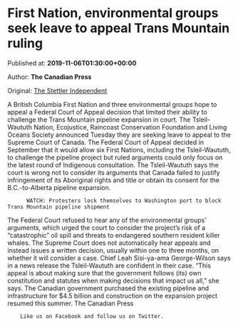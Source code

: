
# First Nation, environmental groups seek leave to appeal Trans Mountain ruling

Published at: **2019-11-06T01:30:00+00:00**

Author: **The Canadian Press**

Original: [The Stettler Independent](https://www.stettlerindependent.com/news/first-nation-environmental-groups-seek-leave-to-appeal-trans-mountain-ruling/)

A British Columbia First Nation and three environmental groups hope to appeal a Federal Court of Appeal decision that limited their ability to challenge the Trans Mountain pipeline expansion in court.
The Tsleil-Waututh Nation, Ecojustice, Raincoast Conservation Foundation and Living Oceans Society announced Tuesday they are seeking leave to appeal to the Supreme Court of Canada.
The Federal Court of Appeal decided in September that it would allow six First Nations, including the Tsleil-Waututh, to challenge the pipeline project but ruled arguments could only focus on the latest round of Indigenous consultation.
The Tsleil-Waututh says the court is wrong not to consider its arguments that Canada failed to justify infringement of its Aboriginal rights and title or obtain its consent for the B.C.-to-Alberta pipeline expansion.

        
          WATCH: Protesters lock themselves to Washington port to block Trans Mountain pipeline shipment
        
      
The Federal Court refused to hear any of the environmental groups’ arguments, which urged the court to consider the project’s risk of a “catastrophic” oil spill and threats to endangered southern resident killer whales.
The Supreme Court does not automatically hear appeals and instead issues a written decision, usually within one to three months, on whether it will consider a case.
Chief Leah Sisi-ya-ama George-Wilson says in a news release the Tsleil-Waututh are confident in their case.
“This appeal is about making sure that the government follows (its) own constitution and statutes when making decisions that impact us all,” she says.
The Canadian government purchased the existing pipeline and infrastructure for $4.5 billion and construction on the expansion project resumed this summer.
The Canadian Press

        Like us on Facebook and follow us on Twitter.
      
